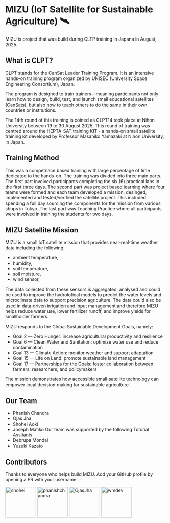 # MIZU (IoT Satellite for Sustainable Agriculture) 🛰️
MIZU is project that was build during CLTP training in Japana in August, 2025.

## What is CLPT?
CLPT stands for the CanSat Leader Training Program. It is an intensive hands-on training program organized by UNISEC (University Space Engineering Consortium), Japan.

The program is designed to train trainers—meaning participants not only learn how to design, build, test, and launch small educational satellites (CanSats), but also how to teach others to do the same in their own countries or institutions.

The 14th round of this training is coined as CLPT14 took place at Nihon University between 19 to 30 August 2025. This round of training was centred around the HEPTA-SAT training KIT  - a hands-on small satellite training kit developed by Professor Masahiko Yamazaki at Nihon University, in Japan.

## Training Method
This was a competnace based training with large percentage of time dedicated to the hands-on. The training was divided into three main parts. The first part involved  participants completing the six (6) practical labs in the first three days. The second part was project based learning where four teams were formed and each team developed a mission, desinged, implemented and tested/verified the satellite project. This included spending a full day sourcing the components for the mission from various shops in Tokyo. The last part was Teaching Practice where all participants were involved in training the students for two days.

## MIZU Satellite Mission

MIZU is a small IoT satellite mission that provides near‑real‑time weather data including the following:
- ambient temperature,
- humidity,
- soil temperature,
- soil moisture,
- wind sensor,

The data collected from these sensors is aggregated, analysed and could be used to improve the hydrolofical models  to predict the water levels and  microclimate data to support precision agriculture. The data could also be used in data‑driven irrigation and input management and therefore MIZU helps reduce water use, lower fertilizer runoff, and improve yields for smallholder farmers. 

MIZU responds to the Global Sustainable Development Goals, namely:
- Goal 2 — Zero Hunger: increase agricultural productivity and resilience  
- Goal 6 — Clean Water and Sanitation: optimize water use and reduce contamination  
- Goal 13 — Climate Action: monitor weather and support adaptation  
- Goal 15 — Life on Land: promote sustainable land management  
- Goal 17 — Partnerships for the Goals: foster collaboration between farmers, researchers, and policymakers

The mission demonstrates how accessible small‑satellite technology can empower local decision‑making for sustainable agriculture.

## Our Team
- Phanish Chandra
- Ojas Jha
- Shohei Aoki
- Joseph Matiko
Our team was supported by the following Tutorial Assitants
- Debrupa Mondal
- Yuzuki Kazato


## Contributors

Thanks to everyone who helps build MIZU. Add your GitHub profile by opening a PR with your username.

<p align="left">
    <a href="https://github.com/shohei" title="shohei"><img src="https://avatars.githubusercontent.com/shohei?s=96" width="96" height="96" alt="shohei" /></a>
    <a href="https://github.com/phanishchandra" title="phanishchandra"><img src="https://avatars.githubusercontent.com/phanishchandra?s=96" width="96" height="96" alt="phanishchandra" /></a>
    <a href="https://github.com/OjasJha" title="OjasJha"><img src="https://avatars.githubusercontent.com/OjasJha?s=96" width="96" height="96" alt="OjasJha" /></a>
    <a href="https://github.com/jwmdev" title="jwmdev"><img src="https://avatars.githubusercontent.com/jwmdev?s=96" width="96" height="96" alt="jwmdev" /></a>
</p>